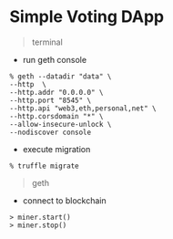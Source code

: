 # Simple Voting DApp

> terminal

- run geth console

```shell
% geth --datadir "data" \
--http  \
--http.addr "0.0.0.0" \
--http.port "8545" \
--http.api "web3,eth,personal,net" \
--http.corsdomain "*" \
--allow-insecure-unlock \
--nodiscover console
```

- execute migration

```shell
% truffle migrate
```

> geth

- connect to blockchain

```shell
> miner.start()
> miner.stop()
```
